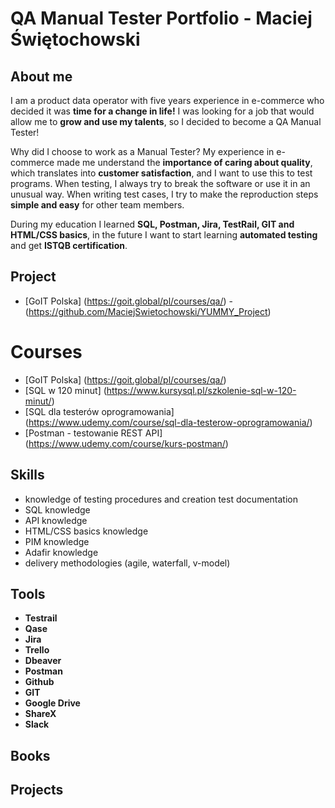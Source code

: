 # QA Manual Tester Portfolio - Maciej Świętochowski



## <a name="aboutme">About me</a>

<p>I am a product data operator with five years experience in e-commerce who decided it was <b>time for a change in life!</b>
I was looking for a job that would allow me to <b>grow and use my talents</b>, so I decided to become a QA Manual Tester!</p>

<p>Why did I choose to work as a Manual Tester? My experience in e-commerce made me understand the <b>importance of caring about quality</b>, which translates into <b>customer satisfaction</b>, and I want to use this to test programs. When testing, I always try to break the software or use it in an unusual way. When writing test cases, I try to make the reproduction steps <b>simple and easy</b> for other team members.</p>

<p>During my education I learned <b>SQL, Postman, Jira, TestRail, GIT and HTML/CSS basics</b>, in the future I want to start learning <b>automated testing</b> and get <b>ISTQB certification</b>.</p>

## <a name="project">Project</a>

- [GoIT Polska] (https://goit.global/pl/courses/qa/) - (https://github.com/MaciejSwietochowski/YUMMY_Project)

# Courses

- [GoIT Polska] (https://goit.global/pl/courses/qa/)
- [SQL w 120 minut] (https://www.kursysql.pl/szkolenie-sql-w-120-minut/)
- [SQL dla testerów oprogramowania] (https://www.udemy.com/course/sql-dla-testerow-oprogramowania/)
- [Postman - testowanie REST API] (https://www.udemy.com/course/kurs-postman/)


## <a name="skills">Skills</a>

 - knowledge of testing procedures and creation test documentation
 - SQL knowledge
 - API knowledge
 - HTML/CSS basics knowledge
 - PIM knowledge
 - Adafir knowledge
 - delivery methodologies (agile, waterfall, v-model)



## <a name="tools">Tools</a>

- **Testrail**
- **Qase**
- **Jira**
- **Trello**
- **Dbeaver**
- **Postman**
- **Github**
- **GIT**
- **Google Drive**
- **ShareX**
- **Slack**


## <a name="books">Books</a>





## <a name="projects">Projects</a>












